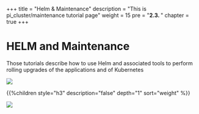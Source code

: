 +++
title = "Helm & Maintenance"
description = "This is pi_cluster/maintenance tutorial page"
weight = 15
pre = "<b>2.3. </b>"
chapter = true
+++

# HELM and Maintenance

Those tutorials describe how to use Helm and associated tools to perform
rolling upgrades of the applications and of Kubernetes

<!--more-->

![](/images/hack4easy/helm_ls.png)

{{%children style="h3" description="false" depth="1" sort="weight" %}}

![](/images/hack4easy/oss.png)
